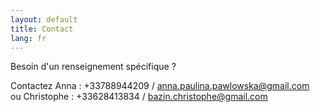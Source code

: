 ```yaml
---
layout: default
title: Contact
lang: fr
---
```


<div class="row">
  <div class="col-12 text-center">
    <p>Besoin d'un renseignement spécifique ?</p>
    <p>Contactez Anna : +33788944209 / <a target="_blank" href="mailto:anna.paulina.pawlowska@gmail.com">anna.paulina.pawlowska@gmail.com</a><br />
    ou Christophe : +33628413834 / <a target="_blank" href="mailto:bazin.christophe@gmail.com">bazin.christophe@gmail.com</a></p>
</div>
